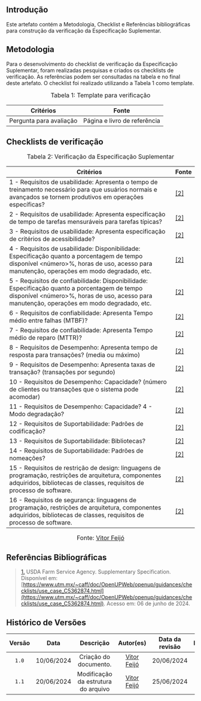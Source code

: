 ## Introdução

Este artefato contém a Metodologia, Checklist e Referências bibliográficas para construção da verificação da Especificação Suplementar. 

## Metodologia

Para o desenvolvimento do checklist de verificação da Especificação Suplementar, foram realizadas pesquisas e criados os checklists de verificação. As referências podem ser consultadas na tabela e no final deste artefato. O checklist foi realizado utilizando a Tabela 1 como template.

<font size="3"><p style="text-align: center">Tabela 1: Template para verificação</p></font>

<center>

Critérios | Fonte
--|--
Pergunta para avaliação| Página e livro de referência

</center>

## Checklists de verificação

<font size="3"><p style="text-align: center">Tabela 2: Verificação da Especificação Suplementar </p></font>

Critérios   | Fonte
--------- | ------ 
1 - Requisitos de usabilidade: Apresenta o tempo de treinamento necessário para que usuários normais e avançados se tornem produtivos em operações específicas?  | <a id="TEC2" href="#RP2">[2]</a>
2 - Requisitos de usabilidade: Apresenta especificação de tempo de tarefas mensuráveis ​​para tarefas típicas?  | <a id="TEC2" href="#RP2">[2]</a>
3 - Requisitos de usabilidade: Apresenta especificação de critérios de acessibilidade? | <a id="TEC2" href="#RP2">[2]</a>
4 - Requisitos de usabilidade: Disponibilidade: Especificação quanto a porcentagem de tempo disponível <número>%, horas de uso, acesso para manutenção, operações em modo degradado, etc. | <a id="TEC2" href="#RP2">[2]</a>
5 - Requisitos de confiabilidade: Disponibilidade: Especificação quanto a porcentagem de tempo disponível <número>%, horas de uso, acesso para manutenção, operações em modo degradado, etc. | <a id="TEC2" href="#RP2">[2]</a>
6 - Requisitos de confiabilidade: Apresenta Tempo médio entre falhas (MTBF)? | <a id="TEC2" href="#RP2">[2]</a>
7 - Requisitos de confiabilidade: Apresenta Tempo médio de reparo (MTTR)? | <a id="TEC2" href="#RP2">[2]</a>
8 - Requisitos de Desempenho: Apresenta tempo de resposta para transações? (media ou máximo) | <a id="TEC2" href="#RP2">[2]</a>
9 - Requisitos de Desempenho: Apresenta taxas de transação? (transações por segundo) | <a id="TEC2" href="#RP2">[2]</a>
10 - Requisitos de Desempenho: Capacidade? (número de clientes ou transações que o sistema pode acomodar) | <a id="TEC2" href="#RP2">[2]</a>
11 - Requisitos de Desempenho: Capacidade? 4 - Modo degradação?  | <a id="TEC2" href="#RP2">[2]</a>
12 - Requisitos de Suportabilidade: Padrões de codificação?| <a id="TEC2" href="#RP2">[2]</a>
13 - Requisitos de Suportabilidade: Bibliotecas?  | <a id="TEC2" href="#RP2">[2]</a>
14 - Requisitos de Suportabilidade: Padrões de nomeações?  | <a id="TEC2" href="#RP2">[2]</a>
15 - Requisitos de restrição de design: linguagens de programação, restrições de arquitetura, componentes adquiridos, bibliotecas de classes, requisitos de processo de software.   | <a id="TEC2" href="#RP2">[2]</a>
16 - Requisitos de segurança: linguagens de programação, restrições de arquitetura, componentes adquiridos, bibliotecas de classes, requisitos de processo de software. | <a id="TEC2" href="#RP2">[2]</a>


<font size="3"><p style="text-align: center">Fonte: [Vitor Feijó](https://github.com/vitorfleonardo)</p></font>


## Referências Bibliográficas
> <a id="RP2" href="#TEC2">1.</a> USDA Farm Service Agency. Supplementary Specification. Disponível em: [https://www.utm.mx/~caff/doc/OpenUPWeb/openup/guidances/checklists/use_case_C5362874.html](https://www.utm.mx/~caff/doc/OpenUPWeb/openup/guidances/checklists/use_case_C5362874.html). Acesso em: 06 de junho de 2024.


## Histórico de Versões

| Versão | Data | Descrição | Autor(es) | Data da revisão | Revisor(es) |
| :--: | :--: | :--: | :--: | :--: | :--: |
|`1.0` | 10/06/2024 | Criação do documento. |[Vitor Feijó](https://github.com/vitorfleonardo)| 20/06/2024 |[Gabriel Souza](https://github.com/GabrielMS00)|   
|`1.1` | 20/06/2024 | Modificação da estrutura do arquivo |[Vitor Feijó](https://github.com/vitorfleonardo) | 25/06/2024 | [Bianca Castro](https://github.com/BiancaPatrocinio7) |